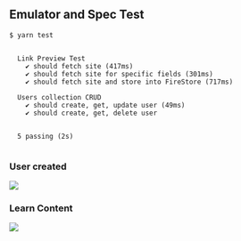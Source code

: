 ## Emulator and Spec Test ##


```
$ yarn test


  Link Preview Test
    ✔ should fetch site (417ms)
    ✔ should fetch site for specific fields (301ms)
    ✔ should fetch site and store into FireStore (717ms)

  Users collection CRUD
    ✔ should create, get, update user (49ms)
    ✔ should create, get, delete user


  5 passing (2s)


```

### User created
[<img src="https://github.com/sshtel/onloop-coding-task/blob/e3ae87bee14745d03153a814e11a7725765e097b/doc/fetch-and-store-emulator-user.png?raw=true">](github.com/sshtel)


### Learn Content
[<img src="https://github.com/sshtel/onloop-coding-task/blob/main/doc/fetch-and-store-emulator-learn_content.png?raw=true">](github.com/sshtel)